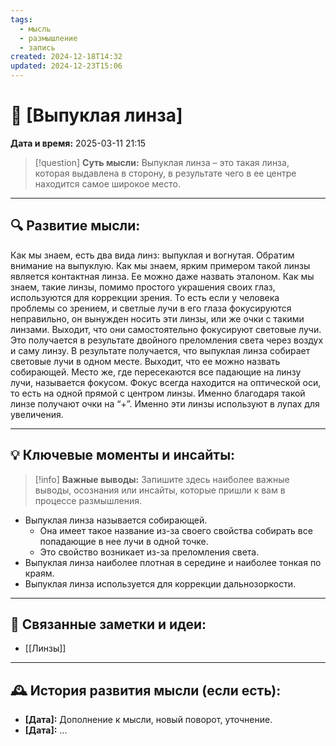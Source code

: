 ```yaml
---
tags:
  - мысль
  - размышление
  - запись
created: 2024-12-18T14:32
updated: 2024-12-23T15:06
---
```


# 💭  [Выпуклая линза]

**Дата и время:** 2025-03-11 21:15

> [!question] **Суть мысли:**
> Выпуклая линза – это такая линза, которая выдавлена в сторону, в результате чего в ее центре находится самое широкое место.

---

## 🔍 Развитие мысли:

Как мы знаем, есть два вида линз: выпуклая и вогнутая. Обратим внимание на выпуклую. Как мы знаем, ярким примером такой линзы является контактная линза. Ее можно даже назвать эталоном. Как мы знаем, такие линзы, помимо простого украшения своих глаз, используются для коррекции зрения. То есть если у человека проблемы со зрением, и светлые лучи в его глаза фокусируются неправильно, он вынужден носить эти линзы, или же очки с такими линзами. Выходит, что они самостоятельно фокусируют световые лучи. Это получается в результате двойного преломления света через воздух и саму линзу. В результате получается, что выпуклая линза собирает световые лучи в одном месте. Выходит, что ее можно назвать собирающей. Место же, где пересекаются все падающие на линзу лучи, называется фокусом. Фокус всегда находится на оптической оси, то есть на одной прямой с центром линзы. Именно благодаря такой линзе получают очки на “+”. Именно эти линзы используют в лупах для увеличения.

---

## 💡 Ключевые моменты и инсайты:

> [!info] **Важные выводы:**
> Запишите здесь наиболее важные выводы, осознания или инсайты, которые пришли к вам в процессе размышления.

- Выпуклая линза называется собирающей. 
	- Она имеет такое название из-за своего свойства собирать все попадающие в нее лучи в одной точке.
	- Это свойство возникает из-за преломления света.
- Выпуклая линза наиболее плотная в середине и наиболее тонкая по краям.
- Выпуклая линза используется для коррекции дальнозоркости.

- - -

## 🔄 Связанные заметки и идеи:

- [[Линзы]]

---

## 🕰️ История развития мысли (если есть):

* **[Дата]:**  Дополнение к мысли, новый поворот, уточнение.
* **[Дата]:**  ...